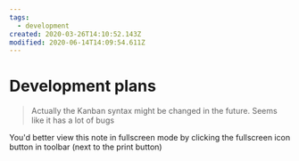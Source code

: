 ```yaml
---
tags:
  - development
created: 2020-03-26T14:10:52.143Z
modified: 2020-06-14T14:09:54.611Z
---
```


# Development plans

<!-- @crossnote.comment "id":"8d0c80e9-e1ff-4aa8-b990-2cbacdacf89c" -->

> Actually the Kanban syntax might be changed in the future. Seems like it has a lot of bugs

You'd better view this note in fullscreen mode by clicking the fullscreen icon button in toolbar (next to the print button)

<!-- @crossnote.kanban "board":{"columns":[{"id":1585233192808,"title":"Backlog","cards":[{"id":1587617655203,"title":"","description":"**Flutter Crossnote**\n#flutter  #nativeapp\nThis is not possible to be done right now\n*Low priority*\n"},{"id":1585729490170,"title":"","description":"**User profile** section\n#cloud #widget\n\n* [ ] notebooks section\n* [ ] starred notebooks section\n* [ ] widgets section"},{"id":1587096232458,"title":"","description":"**Poll widget**\n#cloud #widget "},{"id":1587097462522,"title":"","description":"**Calendar widget**\n#local #widget\n"},{"id":1587097490625,"title":"","description":"**Mindmap**\n#diagram #local"},{"id":1587460257894,"title":"","description":"**Vim** keymap\n#local"},{"id":1587803570105,"title":"","description":"**Logout accounts on all devices** support"},{"id":1588236393462,"title":"","description":"**Imgur** support\n#local\n"},{"id":1588249253077,"title":"","description":"**Web clipper** browser extension\n#chrome    #firefox    \nUse [turndown](https://github.com/domchristie/turndown) to convert HTML to Markdown"},{"id":1588502116719,"title":"","description":"**Search and Replace**\n#local"},{"id":1588568799162,"title":"","description":"**Modify entire tag**\n#local"},{"id":1588568817647,"title":"","description":"**Export notes in one notebook to another notebook**\n#local"},{"id":1589350752542,"title":"","description":"**TOC** support\n#local\nMaybe put one `toc` button on the right bottom corner?"},{"id":1589445658138,"title":"","description":"**Display notebook owner avatar** next to notebook title in tree view\n#local"},{"id":1589985805304,"title":"","description":"**Wiki link** support\nReference products:\n* [Roam Research](https://roamresearch.com/)\n* [TiddlyWiki](https://tiddlywiki.com/)"},{"id":1591499539157,"title":"","description":"**Audio recorder**\n#local\n"},{"id":1591499579104,"title":"","description":"**Backlinks** bidirectional links\n#local\n"}],"wip":false},{"id":1585233270881,"title":"Doing","cards":[{"id":1587801980323,"title":"","description":"**Attachments**\n#local #attachment\n1. [ ] Add attachments\n2. [ ] Delete attachments\n3. [ ] Modify the content of an attachment\n4. [ ] Modify the file path of an attachment\n5. Support the following types of attachments\n   * [x] images (png, svg, jpeg, jpg, gif)\n   * [ ] videos \n   * [ ] pdf\n   * [ ] source code files like \\*.js, \\*.py etc\n"},{"id":1586003784393,"title":"","description":"**Offline feature** fix\n#local\n* [x] Manually configure Workbox.\n* [ ] Fix current offline editing bug (for example, KaTeX and reveal.js are not loaded correctly when offline)"},{"id":1585233663293,"title":"","description":"**Explore** Section\n#cloud\n\n* [x] Allow user to register a notebook to crossnote backend server so that other users can explore\n  * [x] Support GitHub repository\n  * [x] Support GitLab repository\n  * [x] Support Gitee repository\n  * [x] Support Gitea repository\n* [x] Allow user to star/Unstar a notebook\n* [x] Allow user to search notebook ~~title~~markdown by keyword\n* [ ] Trending support (This week, this month, life time) -> Low priority. Order by all stars first.  "},{"id":1590028330918,"title":"","description":"**Zip the notebook**\n#local\n* [ ] Import notebook from a zip file\n* [ ] Export notebook to a zip file"}],"wip":false},{"id":1585233278133,"title":"Done","cards":[{"id":1588236500906,"title":"","description":"**Share**\n#local\n* [x] URL Share"},{"id":1587460288119,"title":"","description":"**VSCode Theme manager**\nSupport dark theme for vscode-crossnote extension\n#vscode"},{"id":1587096210473,"title":"","description":"**Theme manager**\ndark theme support\n#local"},{"id":1585233986901,"title":"","description":"Periodically update (pull) notebooks\n#local"},{"id":1585233291472,"title":"","description":"**Social comment widget**\n#cloud #widget\n\nThe first crossnote widget that interacts with our backend server.\n* [x] Allow user to create comment widget \"crossnote.widget\" in a note\n* [x] Allow user to post comment\n* [ ] ~~Allow user to delete comment~~\n* [x] User should receive notifications when someone mentions the user in a comment\n* [x] Allow user to subscribe to a comment widget so receiving notifications even not mentioned by anyone\n* [x] Allow user to delete comment widget"},{"id":1589113578604,"title":"","description":"**Beautify showHint**\n#local\n\nImprove the UI of displaying commands to be like notion, quip, etc."}],"wip":false}]} -->
